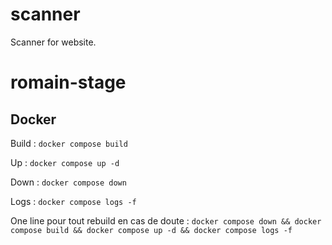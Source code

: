 # scanner
Scanner for website.
# romain-stage

## Docker

Build : `docker compose build`

Up : `docker compose up -d`

Down : `docker compose down`

Logs : `docker compose logs -f`

One line pour tout rebuild en cas de doute : `docker compose down && docker compose build && docker compose up -d && docker compose logs -f`

